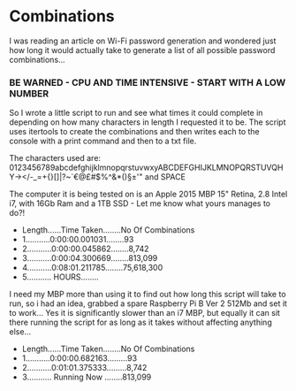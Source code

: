 # Combinations

I was reading an article on Wi-Fi password generation and wondered just how long it would actually take to generate a list of all possible password combinations...

### BE WARNED - CPU AND TIME INTENSIVE - START WITH A LOW NUMBER

So I wrote a little script to run and see what times it could complete in depending on how many characters in length I requested it to be. The script uses itertools to create the combinations and then writes each to the console with a print command and then to a txt file.

The characters used are: 0123456789abcdefghijklmnopqrstuvwxyABCDEFGHIJKLMNOPQRSTUVQHY-></\-_=+{}[]|?~`€@£#$%^&*()§±'" and SPACE

The computer it is being tested on is an Apple 2015 MBP 15" Retina, 2.8 Intel i7, with 16Gb Ram and a 1TB SSD - Let me know what yours manages to do?!

- Length......Time Taken........No Of Combinations
- 1...........0:00:00.001031........93
- 2...........0:00:00.045862........8,742
- 3...........0:00:04.300669........813,099
- 4...........0:08:01.211785........75,618,300
- 5........... HOURS........

I need my MBP more than using it to find out how long this script will take to run, so i had an idea, grabbed a spare Raspberry Pi B Ver 2 512Mb and set it to work... Yes it is significantly slower than an i7 MBP, but equally it can sit there running the script for as long as it takes without affecting anything else...

- Length......Time Taken........No Of Combinations
- 1...........0:00:00.682163.........93
- 2...........0:01:01.375333.........8,742
- 3...........  Running Now  ........813,099


